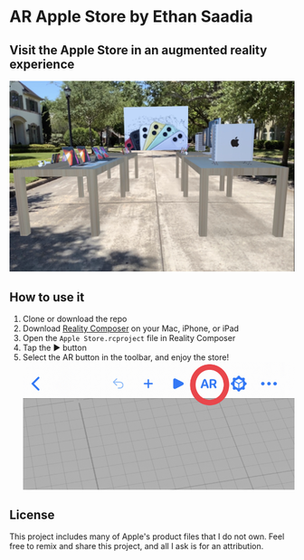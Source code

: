 # AR Apple Store by Ethan Saadia
## Visit the Apple Store in an augmented reality experience
![The Apple Store in AR](cover.jpg)

## How to use it
1. Clone or download the repo
1. Download [Reality Composer](https://apps.apple.com/us/app/reality-composer/id1462358802) on your Mac, iPhone, or iPad
1. Open the `Apple Store.rcproject` file in Reality Composer
1. Tap the ▶️ button
1. Select the AR button in the toolbar, and enjoy the store!
![Instructions for enabling AR in Reality Composer](instructions.jpg)

## License
This project includes many of Apple's product files that I do not own. Feel free to remix and share this project, and all I ask is for an attribution. 
